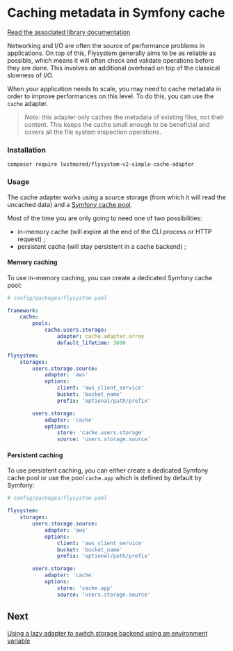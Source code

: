 # Caching metadata in Symfony cache

[Read the associated library documentation](https://flysystem.thephpleague.com/docs/advanced/caching/)

Networking and I/O are often the source of performance problems in applications.
On top of this, Flysystem generally aims to be as reliable as possible, which 
means it will often check and validate operations before they are done. This
involves an additional overhead on top of the classical slowness of I/O.

When your application needs to scale, you may need to cache metadata in order to
improve performances on this level. To do this, you can use the `cache` adapter.

> *Note:* this adapter only caches the metadata of existing files, not their content. This keeps the cache 
> small enough to be beneficial and covers all the file system inspection operations.

### Installation

```
composer require lustmored/flysystem-v2-simple-cache-adapter
```

### Usage

The cache adapter works using a source storage (from which it will read the uncached data)
and a [Symfony cache pool](https://symfony.com/doc/current/reference/configuration/framework.html#pools). 

Most of the time you are only going to need one of two possibilities:

* in-memory cache (will expire at the end of the CLI process or HTTP request) ;
* persistent cache (will stay persistent in a cache backend) ;

#### Memory caching

To use in-memory caching, you can create a dedicated Symfony cache pool:

```yaml
# config/packages/flysystem.yaml

framework:
    cache:
        pools:
            cache.users.storage:
                adapter: cache.adapter.array
                default_lifetime: 3600

flysystem:
    storages:
        users.storage.source:
            adapter: 'aws'
            options:
                client: 'aws_client_service'
                bucket: 'bucket_name'
                prefix: 'optional/path/prefix'

        users.storage:
            adapter: 'cache'
            options:
                store: 'cache.users.storage'
                source: 'users.storage.source'
```

#### Persistent caching

To use persistent caching, you can either create a dedicated Symfony cache pool
or use the pool `cache.app` which is defined by default by Symfony:

```yaml
# config/packages/flysystem.yaml

flysystem:
    storages:
        users.storage.source:
            adapter: 'aws'
            options:
                client: 'aws_client_service'
                bucket: 'bucket_name'
                prefix: 'optional/path/prefix'

        users.storage:
            adapter: 'cache'
            options:
                store: 'cache.app'
                source: 'users.storage.source'
```

## Next

[Using a lazy adapter to switch storage backend using an environment variable](https://github.com/thephpleague/flysystem-bundle/blob/master/docs/5-using-lazy-adapter-to-switch-at-runtime.md)
